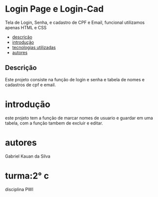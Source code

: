 # Login Page e Login-Cad

Tela de Login, Senha, e cadastro de CPF e Email, funcional utilizamos apenas HTML e CSS



* [descrição](#destrição)
* [introdução ](#introdução)
* [tecnologias utilizadas](#tecnologias_utilizadas)
* [autores](#autores)


## Descrição

Este projeto consiste na função de login e senha e tabela de nomes e cadastros de cpf e email.

# introdução 
este projeto tem a função de marcar nomes de usuario e guardar em uma tabela, com a função tambem de excluir e editar.


# autores
Gabriel Kauan da Silva

 
# turma:2° c 
disciplina PWI